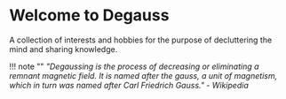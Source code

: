 # Welcome to Degauss

A collection of interests and hobbies for the purpose of decluttering the mind and sharing knowledge. 

!!! note ""
    *"Degaussing is the process of decreasing or eliminating a remnant magnetic field. It is named after the gauss, a unit of magnetism, which in turn was named after Carl Friedrich Gauss."
    - Wikipedia*